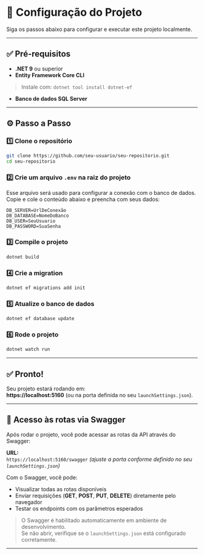 # 🚀 Configuração do Projeto

Siga os passos abaixo para configurar e executar este projeto localmente.

---

## ✅ Pré-requisitos

- **.NET 9** ou superior  
- **Entity Framework Core CLI**  
> Instale com: `dotnet tool install dotnet-ef`  
- **Banco de dados SQL Server**

---

## ⚙️ Passo a Passo

### 1️⃣ Clone o repositório

```bash
git clone https://github.com/seu-usuario/seu-repositorio.git
cd seu-repositorio
```

### 2️⃣ Crie um arquivo `.env` na raiz do projeto

Esse arquivo será usado para configurar a conexão com o banco de dados. Copie e cole o conteúdo abaixo e preencha com seus dados:

```env
DB_SERVER=UrlDeConexão
DB_DATABASE=NomeDoBanco
DB_USER=SeuUsuario
DB_PASSWORD=SuaSenha
```

### 3️⃣ Compile o projeto

```bash
dotnet build
```

### 4️⃣ Crie a migration

```bash
dotnet ef migrations add init
```

### 5️⃣ Atualize o banco de dados

```bash
dotnet ef database update
```

### 6️⃣ Rode o projeto

```bash
dotnet watch run
```

---

## ✅ Pronto!

Seu projeto estará rodando em:  
**https://localhost:5160** (ou na porta definida no seu `launchSettings.json`).

---

## 📘 Acesso às rotas via Swagger

Após rodar o projeto, você pode acessar as rotas da API através do Swagger:

**URL:**  
`https://localhost:5160/swagger` *(ajuste a porta conforme definido no seu `launchSettings.json`)*

Com o Swagger, você pode:

- Visualizar todas as rotas disponíveis  
- Enviar requisições (**GET**, **POST**, **PUT**, **DELETE**) diretamente pelo navegador  
- Testar os endpoints com os parâmetros esperados  

> O Swagger é habilitado automaticamente em ambiente de desenvolvimento.  
> Se não abrir, verifique se o `launchSettings.json` está configurado corretamente.

---